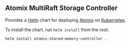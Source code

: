 <!--
SPDX-FileCopyrightText: 2022-present Intel Corporation
SPDX-License-Identifier: Apache-2.0
-->

## Atomix MultiRaft Storage Controller

Provides a [Helm] chart for deploying [Atomix] on [Kubernetes].

To install the chart, run `helm install` from the root:

```bash
helm install atomix-shared-memory-controller .
```

[Helm]: https://helm.sh/
[Kubernetes]: https://kubernetes.io
[Atomix]: https://atomix.io
